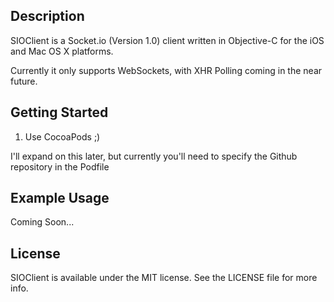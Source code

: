 Description
--
SIOClient is a Socket.io (Version 1.0) client written in Objective-C for the iOS and Mac OS X platforms.

Currently it only supports WebSockets, with XHR Polling coming in the near future.

Getting Started
--
1. Use CocoaPods ;)

I'll expand on this later, but currently you'll need to specify the Github repository in the Podfile

Example Usage
--
Coming Soon...

License
--
SIOClient is available under the MIT license. See the LICENSE file for more info.
